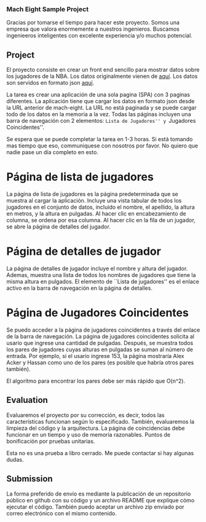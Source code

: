 ### Mach Eight Sample Project

Gracias por tomarse el tiempo para hacer este proyecto. Somos una empresa que
valora enormemente a nuestros ingenieros. Buscamos ingenieeros inteligentes con
excelente experiencia y/o muchos potencial.


## Project

El proyecto consiste en crear un front end sencillo para mostrar datos sobre
los jugadores de la NBA.  Los datos originalmente vienen de
[aquí](https://www.openintro.org/data/index.php?data=nba_heights).  Los datos
son servidos en formato json [aquí](https://mach-eight.uc.r.appspot.com/).

La tarea es crear una aplicación de una sola pagina (SPA) con 3 paginas
diferentes.  La aplicación tiene que cargar los datos en formato json desde la
URL anterior de mach-eight. La URL no está paginada y se puede cargar todo de
los datos en la memoria a la vez. Todas las páginas incluyen una barra de
navegación con 2 elementos: ``Lista de Jugadores'' y ``Jugadores
Coincidentes''.

Se espera que se puede completar la tarea en 1-3 horas. Si está tomando mas
tiempo que eso, communiquese con nosotros por favor. No quiero que nadie pase
un día completo en esto.


# Página de lista de jugadores 

La página de lista de jugadores es la página predeterminada que se muestra al
cargar la aplicación. Incluye una vista tabular de todos los jugadores en el
conjunto de datos, incluido el nombre, el apellido, la altura en metros, y la
altura en pulgadas. Al hacer clic en encabezamiento de columna, se ordena por
esa columna.  Al hacer clic en la fila de un jugador, se abre la página de
detalles del jugador.


# Página de detalles de jugador

La página de detalles de jugador incluye el nombre y altura del jugador.
Ademas, muestra una lista de todos los nombres de jugadores que tiene la misma
altura en pulgados. El elemento de ``Lista de jugadores'' es el enlace activo
en la barra de navegación en la página de detalles.


# Página de Jugadores Coincidentes

Se puedo acceder a la página de jugadores coincidentes a través del enlace de
la barra de navegación.  La página de jugadores coincidentes solicita al usario
que ingrese una cantidad de pulgadas. Después, se muestra todos los pares de
jugadores cuyas alturas en pulgadas se suman al número de entrada. Por ejemplo,
si el usario ingrese 153, la página mostraría Alex Acker y Hassan como uno de
los pares (es posible que habría otros pares también).

El algoritmo para encontrar los pares debe ser más rápido que O(n^2).


## Evaluation

Evaluaremos el proyecto por su corrección, es decir, todos las características
funcionan según lo especificado. También, evaluaremos la limpieza del código y
la arquitectura. La página de coincidencias debe funcionar en un tiempo y uso
de memoria razonables. Puntos de bonificación por pruebas unitarias.

Esta no es una prueba a libro cerrado. Me puede contactar si hay algunas dudas.


## Submission

La forma preferido de envío es mediante la publicación de un repositorio
público en github con su código y un archivo README que explique cómo ejecutar
el código. También puedo aceptar un archivo zip enviado por correo electrónico
con el mismo contenido. 
